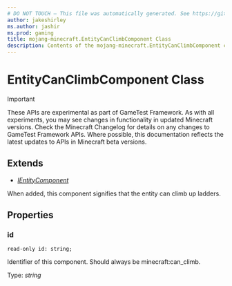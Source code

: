 ```yaml
---
# DO NOT TOUCH — This file was automatically generated. See https://github.com/Mojang/MinecraftScriptingApiDocsGenerator to modify descriptions, examples, etc.
author: jakeshirley
ms.author: jashir
ms.prod: gaming
title: mojang-minecraft.EntityCanClimbComponent Class
description: Contents of the mojang-minecraft.EntityCanClimbComponent class.
---
```

# EntityCanClimbComponent Class
>[!IMPORTANT]
>These APIs are experimental as part of GameTest Framework. As with all experiments, you may see changes in functionality in updated Minecraft versions. Check the Minecraft Changelog for details on any changes to GameTest Framework APIs. Where possible, this documentation reflects the latest updates to APIs in Minecraft beta versions.

## Extends
- [*IEntityComponent*](IEntityComponent.md)

When added, this component signifies that the entity can climb up ladders.

## Properties
### **id**
`read-only id: string;`

Identifier of this component. Should always be minecraft:can_climb.

Type: *string*



